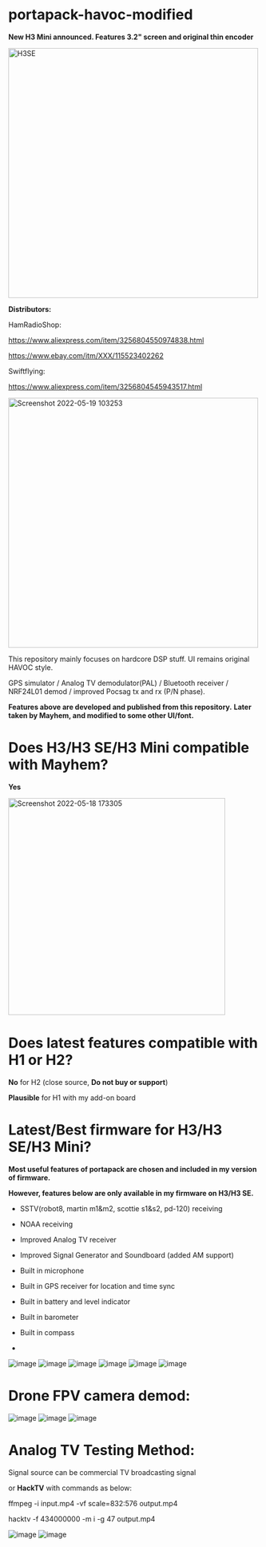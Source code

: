 # portapack-havoc-modified

**New H3 Mini announced. Features 3.2" screen and original thin encoder**

<img width="500" alt="H3SE" src="https://user-images.githubusercontent.com/17997195/227824450-1465d64b-4ca7-4d9d-bf06-1714b9f1bec1.png">

**Distributors:**

HamRadioShop:

https://www.aliexpress.com/item/3256804550974838.html


https://www.ebay.com/itm/XXX/115523402262

Swiftflying:

https://www.aliexpress.com/item/3256804545943517.html

<img width="500" alt="Screenshot 2022-05-19 103253" src="https://user-images.githubusercontent.com/17997195/169192013-493f29fb-e11a-48dd-9c3b-5a8f83d17eff.png">

This repository mainly focuses on hardcore DSP stuff. UI remains original HAVOC style.

GPS simulator / Analog TV demodulator(PAL) / Bluetooth receiver / NRF24L01 demod / improved Pocsag tx and rx (P/N phase).

**Features above are developed and published from this repository.**
**Later taken by Mayhem, and modified to some other UI/font.**


# Does H3/H3 SE/H3 Mini compatible with Mayhem?

**Yes**


<img width="434" alt="Screenshot 2022-05-18 173305" src="https://user-images.githubusercontent.com/17997195/169008646-e3950dbc-f9f5-4abf-bf33-16004d7b0dcc.png">

# Does latest features compatible with H1 or H2?

**No** for H2 (close source, **Do not buy or support**)

**Plausible** for H1 with my add-on board



# Latest/Best firmware for H3/H3 SE/H3 Mini?

**Most useful features of portapack are chosen and included in my version of firmware.** 

**However, features below are only available in my firmware on H3/H3 SE.**



* SSTV(robot8, martin m1&m2, scottie s1&s2, pd-120) receiving
* NOAA receiving 
* Improved Analog TV receiver
* Improved Signal Generator and Soundboard (added AM support)
* Built in microphone
* Built in GPS receiver for location and time sync
* Built in battery and level indicator
* Built in barometer
* Built in compass

* 
![image](https://user-images.githubusercontent.com/17997195/165471964-f718298b-6c43-4e9f-9c1b-8aed3bd489e5.PNG)
![image](https://user-images.githubusercontent.com/17997195/163305857-1dcc1f41-17e2-4243-978b-0eece7e4295a.PNG)
![image](https://user-images.githubusercontent.com/17997195/163305865-d89d2a28-f1ce-4a96-b9f9-e79d228027ef.PNG)
![image](https://user-images.githubusercontent.com/17997195/167530145-e39a9bff-d586-4b85-8f72-e17fb8fab285.PNG)
![image](https://user-images.githubusercontent.com/17997195/163305881-9e3298d3-0408-45fc-9793-5a285ac2276f.PNG)
![image](https://user-images.githubusercontent.com/17997195/167978159-77b60f81-dd0a-4f12-9623-d687d8b48c24.PNG)


# Drone FPV camera demod:
![image](https://user-images.githubusercontent.com/17997195/228705116-61dbf227-a056-4ee2-b581-dd1ee8f0b8c7.PNG)
![image](https://user-images.githubusercontent.com/17997195/228705123-4005127e-7c15-46e0-8177-b7eb62ae8d04.PNG)
![image](https://user-images.githubusercontent.com/17997195/228705125-3a685909-914d-40a0-9978-49ea792514e6.PNG)


# Analog TV Testing Method:

Signal source can be commercial TV broadcasting signal 

or **HackTV** with commands as below:

ffmpeg -i input.mp4 -vf scale=832:576 output.mp4

hacktv -f 434000000 -m i -g 47 output.mp4

![image](https://user-images.githubusercontent.com/17997195/227824205-32a5c151-a567-4503-b30a-158e990677f2.png)
![image](https://user-images.githubusercontent.com/17997195/227824211-9a57f899-0016-45df-a86a-c1be4f8e6af0.png)



